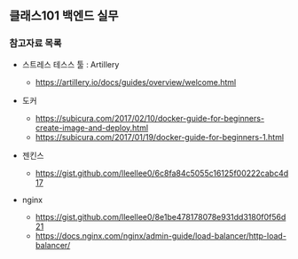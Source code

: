 ## 클래스101 백엔드 실무

### 참고자료 목록

- 스트레스 테스스 툴 : Artillery
  - https://artillery.io/docs/guides/overview/welcome.html

- 도커
  - https://subicura.com/2017/02/10/docker-guide-for-beginners-create-image-and-deploy.html
  - https://subicura.com/2017/01/19/docker-guide-for-beginners-1.html

- 젠킨스
  - https://gist.github.com/lleellee0/6c8fa84c5055c16125f00222cabc4d17

- nginx
  - https://gist.github.com/lleellee0/8e1be478178078e931dd3180f0f56d21
  - https://docs.nginx.com/nginx/admin-guide/load-balancer/http-load-balancer/
